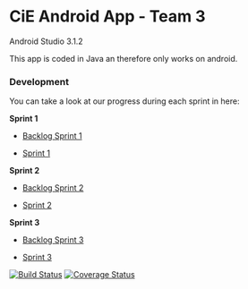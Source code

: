 # CiE Android App - Team 3

Android Studio 3.1.2

This app is coded in Java an therefore only works on android.

### Development

You can take a look at our progress during each sprint in here:

**Sprint 1**

* [Backlog Sprint 1](https://docs.google.com/document/d/1TDKr-gDvjoQkNaqJfvYGT2VE66yA4puGP4riXLWrfc0/edit?usp=sharing)

* [Sprint 1](https://github.com/mobileappdevhm/only_android_app/wiki/Sprint_1_Page)

**Sprint 2**

* [Backlog Sprint 2](https://docs.google.com/document/d/12B-3g0BlvA14SyQxIfW3M9O-VjtweqJgXd6Zrzy__z4/edit?usp=sharing)

* [Sprint 2](https://github.com/mobileappdevhm/only_android_app/wiki/Sprint_2_Page)

**Sprint 3**

* [Backlog Sprint 3](https://docs.google.com/document/d/1Dlld8fGpLIl1b0uwr7rqKU4Eue2-HGZvRIdeYFhcxA8/edit)

* [Sprint 3](https://github.com/mobileappdevhm/only_android_app/wiki/Sprint_3_page)


[![Build Status](https://travis-ci.org/freeCodeCamp/how-to-contribute-to-open-source.svg?branch=master)](https://travis-ci.org/mobileappdevhm/only_android_app) [![Coverage Status](https://coveralls.io/repos/github/mobileappdevhm/only_android_app/badge.svg)](https://coveralls.io/github/mobileappdevhm/only_android_app)
